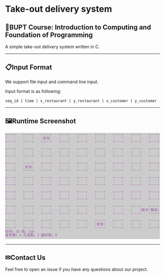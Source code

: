 # Take-out delivery system
## 📕BUPT Course: Introduction to Computing and Foundation of Programming
A simple take-out delivery system written in C.

---

## 📋Input Format

We support file input and command line input.

Input format is as following: 

```
seq_id | time | x_restaurant | y_restaurant | x_customer | y_customer
```

---

## 🖼Runtime Screenshot
<img src="./data/running.png" alt="running" style="zoom:50%;" />

---

## ✉Contact Us

Feel free to open an issue if you have any questions about our project.
